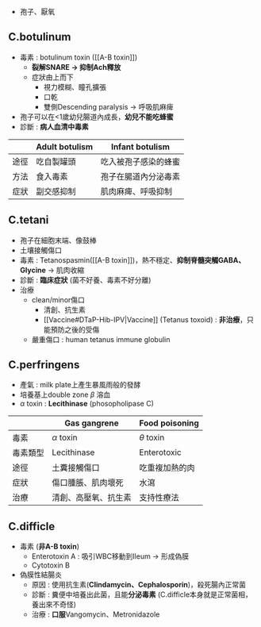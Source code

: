 - 孢子、厭氧
## C.botulinum
- 毒素 : botulinum toxin ([[A-B toxin]])
	- **裂解SNARE -> 抑制Ach釋放** 
	- 症狀由上而下
		- 視力模糊、瞳孔擴張
		- 口乾
		- 雙側Descending paralysis -> 呼吸肌麻痺
- 孢子可以在<1歲幼兒腸道內成長，**幼兒不能吃蜂蜜**
- 診斷 : **病人血清中毒素**

|      | Adult botulism | Infant botulism      |
|------|----------------|----------------------|
| 途徑 | 吃自製罐頭     | 吃入被孢子感染的蜂蜜 |
| 方法 | 食入毒素       | 孢子在腸道內分泌毒素 |
| 症狀 | 副交感抑制     | 肌肉麻痺、呼吸抑制   |
## C.tetani
- 孢子在細胞末端、像鼓棒
- 土壤接觸傷口
- 毒素 : Tetanospasmin([[A-B toxin]])，熱不穩定、**抑制脊髓突觸GABA、Glycine** -> 肌肉收縮
- 診斷 : **臨床症狀** (菌不好養、毒素不好分離)
- 治療
	- clean/minor傷口
		- 清創、抗生素
		- [[Vaccine#DTaP-Hib-IPV|Vaccine]] (Tetanus toxoid) : **非治療**，只能預防之後的受傷
	- 嚴重傷口 : human tetanus immune globulin
## C.perfringens
- 產氣 : milk plate上產生暴風雨般的發酵
- 培養基上double zone $\beta$ 溶血
- $\alpha$ toxin : **Lecithinase** (phosopholipase C)

|          | Gas gangrene         | Food poisoning |
|----------|----------------------|----------------|
| 毒素     | $\alpha$ toxin          | $\theta$ toxin    |
| 毒素類型 | Lecithinase          | Enterotoxic    |
| 途徑     | 土糞接觸傷口         | 吃重複加熱的肉 |
| 症狀     | 傷口腫脹、肌肉壞死    | 水瀉           |
| 治療     | 清創、高壓氧、抗生素 | 支持性療法     |
## C.difficle
- 毒素 (**非A-B toxin**)
	- Enterotoxin A : 吸引WBC移動到Ileum -> 形成偽膜
	- Cytotoxin B
- 偽膜性結腸炎
	- 原因 : 使用抗生素(**Clindamycin、Cephalosporin**)，殺死腸內正常菌
	- 診斷 : 糞便中培養出此菌，且能**分泌毒素** (C.difficle本身就是正常菌相，養出來不奇怪)
	- 治療 : **口服**Vangomycin、Metronidazole